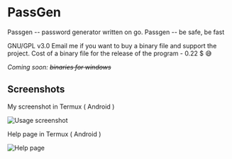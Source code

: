 # PassGen
Passgen -- password generator written on go. Passgen -- be safe, be fast


GNU/GPL v3.0
Email me if you want to buy a binary file and support the project. Cost of a binary file for the release of the program - 0.22 $ 😅


_Coming soon: ~~binaries for windows~~_

## Screenshots
My screenshot in Termux ( Android )

![Usage screenshot](https://x0.at/FKde.jpg)

Help page in Termux ( Android )

![Help page](https://x0.at/K2Vz.jpg)
